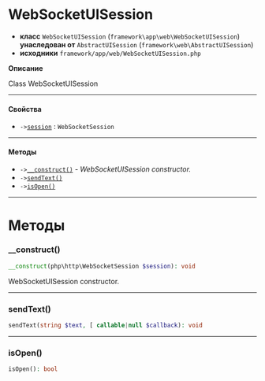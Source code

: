# WebSocketUISession

- **класс** `WebSocketUISession` (`framework\app\web\WebSocketUISession`) **унаследован от** `AbstractUISession` (`framework\web\AbstractUISession`)
- **исходники** `framework/app/web/WebSocketUISession.php`

**Описание**

Class WebSocketUISession

---

#### Свойства

- `->`[`session`](#prop-session) : `WebSocketSession`

---

#### Методы

- `->`[`__construct()`](#method-__construct) - _WebSocketUISession constructor._
- `->`[`sendText()`](#method-sendtext)
- `->`[`isOpen()`](#method-isopen)

---
# Методы

<a name="method-__construct"></a>

### __construct()
```php
__construct(php\http\WebSocketSession $session): void
```
WebSocketUISession constructor.

---

<a name="method-sendtext"></a>

### sendText()
```php
sendText(string $text, [ callable|null $callback): void
```

---

<a name="method-isopen"></a>

### isOpen()
```php
isOpen(): bool
```